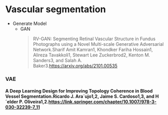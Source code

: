 # Vascular segmentation
* Generate Model
  * GAN
    > RV-GAN: Segmenting Retinal Vascular Structure in Fundus Photographs using a Novel Multi-scale Generative Adversarial Network.Sharif Amit Kamran1, Khondker Fariha Hossain1, Alireza Tavakkoli1, Stewart    Lee Zuckerbrod2, Kenton M. Sanders3, and Salah A. Baker3.https://arxiv.org/abs/2101.00535
### VAE
#### A Deep Learning Design for Improving Topology Coherence in Blood Vessel Segmentation.Ricardo J. Ara´ujo1,2, Jaime S. Cardoso1,3, and H´elder P. Oliveira1,2.https://link.springer.com/chapter/10.1007/978-3-030-32239-7_11
